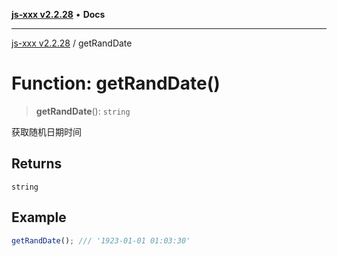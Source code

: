 [**js-xxx v2.2.28**](../README.md) • **Docs**

***

[js-xxx v2.2.28](../README.md) / getRandDate

# Function: getRandDate()

> **getRandDate**(): `string`

获取随机日期时间

## Returns

`string`

## Example

```ts
getRandDate(); /// '1923-01-01 01:03:30'
```
